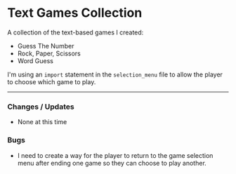# Text Games Collection

A collection of the text-based games I created: 

* Guess The Number 
* Rock, Paper, Scissors
* Word Guess

I'm using an `import` statement in the `selection_menu` file to allow the player to choose which game to play.

---

### Changes / Updates

* None at this time

### Bugs

* I need to create a way for the player to return to the game selection menu after ending one game so they can choose to play another.

